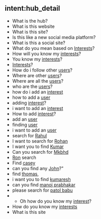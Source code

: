 ## intent:hub_detail
- What is the hub?
- What is this website
- What is this site?
- Is this like a new social media platform?
- What is this a social site?
- What do you mean based on [Interests](query)?
- How will you know my [interests](query)?
- You know my [interests](query)?
- [Interests](query)?
- How do i follow other [users](query)?
- Where are other [users](query)?
- Where are all the [users](query)?
- who are the [users](query)?
- how do i add an [interest](query)
- how to add a [user](query)
- adding [interest](query)?
- i want to add an [interest](query)
- How to add [interest](query)?
- add an [user](query)
- finding [user](query)
- i want to add an [user](query)
- search for [Rahul](user)
- I want to search for [Rohan](user)
- I want you to find [Kumar](user) 
- Can you search for [Mkbhd](user)
- [Ron](user) search
- Find [casey](user)
- can you find any [John](user)?"
- find [thomas](user),
- i want you to find [kumaresh](user)
- can you find [manoj prabhakar](user)
- please search for [patol babu](user)
- - Oh how do you know my [interest](query)?
- How do you know my [interests](query)
- What is this site